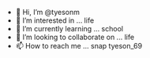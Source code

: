 - 👋 Hi, I’m @tyesonm
- 👀 I’m interested in ... life
- 🌱 I’m currently learning ... school
- 💞️ I’m looking to collaborate on ...  life 
- 📫 How to reach me ... snap tyeson_69

<!---
tyesonm/tyesonm is a ✨ special ✨ repository because its `README.md` (this file) appears on your GitHub profile.
You can click the Preview link to take a look at your changes.
--->
